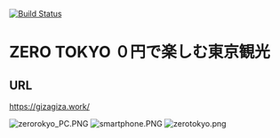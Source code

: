 [![Build Status](https://travis-ci.org/gizaju10/django.svg?branch=master)](https://travis-ci.org/gizaju10/django)

# ZERO TOKYO ０円で楽しむ東京観光

## URL
https://gizagiza.work/


![zerorokyo_PC.PNG](https://giza-s3.s3-ap-northeast-1.amazonaws.com/zerorokyo_PC.PNG)
![smartphone.PNG](https://giza-s3.s3-ap-northeast-1.amazonaws.com/Screenshot_20200622-202057.png)
![zerotokyo.png](https://giza-s3.s3-ap-northeast-1.amazonaws.com/zerotokyo.png)

